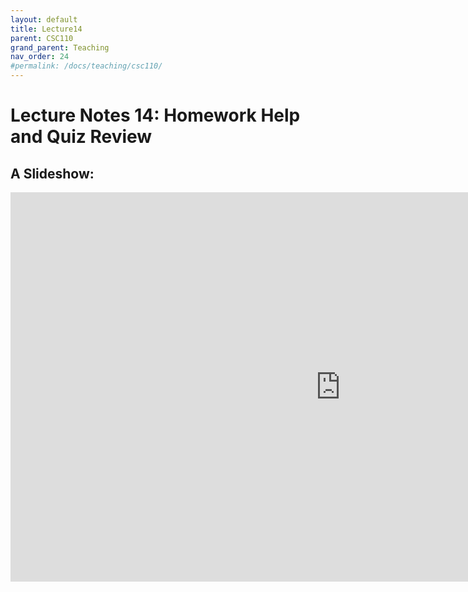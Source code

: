 ```yaml
---
layout: default
title: Lecture14
parent: CSC110
grand_parent: Teaching
nav_order: 24
#permalink: /docs/teaching/csc110/
---  
```

  

Lecture Notes 14: Homework Help and Quiz Review
===========================================



A Slideshow:
---------------

<iframe src="https://docs.google.com/presentation/d/1ootRzEpmFjV6qTlvMvAbL5CaCLLFZa0PzWWSjHdWnN0/embed?start=false&loop=false&delayms=60000" frameborder="0" width="1055" height="623" allowfullscreen="true" mozallowfullscreen="true" webkitallowfullscreen="true"></iframe>

